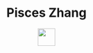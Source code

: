 <h1 align="center">Pisces Zhang</h1>
<p align="center">
  <a href="https://www.linkedin.com/in/hong-rui-zhang-1a248016b/" target="blank">
  <img align="center" src="https://cdn-icons-png.flaticon.com/512/174/174857.png" alt="" height="40" width="40" />
  </a>
</p>


